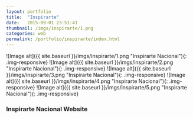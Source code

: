 ```yaml
---
layout: portfolio
title:  "Inspirarte"
date:   2015-09-01 23:51:41
thumbnail: /imgs/inspirarte/1.png
categories: web
permalink: /portfolio/inspirarte/index.html
---
```


![Image alt]({{ site.baseurl }}/imgs/inspirarte/1.png "Inspirarte Nacional"){: .img-responsive}
![Image alt]({{ site.baseurl }}/imgs/inspirarte/2.png "Inspirarte Nacional"){: .img-responsive}
![Image alt]({{ site.baseurl }}/imgs/inspirarte/3.png "Inspirarte Nacional"){: .img-responsive}
![Image alt]({{ site.baseurl }}/imgs/inspirarte/4.png "Inspirarte Nacional"){: .img-responsive}
![Image alt]({{ site.baseurl }}/imgs/inspirarte/5.png "Inspirarte Nacional"){: .img-responsive}


### Inspirarte Nacional Website

